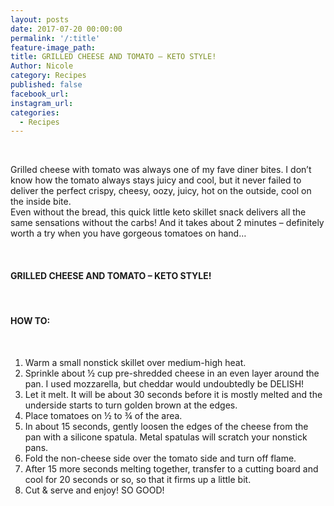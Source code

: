 ```yaml
---
layout: posts
date: 2017-07-20 00:00:00
permalink: '/:title'
feature-image_path:
title: GRILLED CHEESE AND TOMATO – KETO STYLE!
Author: Nicole
category: Recipes
published: false
facebook_url:
instagram_url:
categories:
  - Recipes
---
```


&nbsp;

Grilled cheese with tomato was always one of my fave diner bites. I don’t know how the tomato always stays juicy and cool, but it never failed to deliver the perfect crispy, cheesy, oozy, juicy, hot on the outside, cool on the inside bite.&nbsp;<br>Even without the bread, this quick little keto skillet snack delivers all the same sensations without the carbs! And it takes about 2 minutes – definitely worth a try when you have gorgeous tomatoes on hand…

&nbsp;

#### GRILLED CHEESE AND TOMATO – KETO STYLE!

&nbsp;

#### HOW TO:

&nbsp;

1. Warm a small nonstick skillet over medium-high heat.
2. Sprinkle about ½ cup pre-shredded cheese in an even layer around the pan. I used mozzarella, but cheddar would undoubtedly be DELISH!
3. Let it melt. It will be about 30 seconds before it is mostly melted and the underside starts to turn golden brown at the edges.
4. Place tomatoes on ½ to ¾ of the area.
5. In about 15 seconds, gently loosen the edges of the cheese from the pan with a silicone spatula. Metal spatulas will scratch your nonstick pans.
6. Fold the non-cheese side over the tomato side and turn off flame. ⠀
7. After 15 more seconds melting together, transfer to a cutting board and cool for 20 seconds or so, so that it firms up a little bit.
8. Cut & serve and enjoy! SO GOOD!
